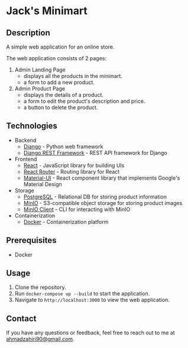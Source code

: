 # Jack's Minimart

## Description

A simple web application for an online store.

The web application consists of 2 pages:

1. Admin Landing Page
   - displays all the products in the minimart.
   - a form to add a new product.
2. Admin Product Page
    - displays the details of a product.
    - a form to edit the product's description and price.
    - a button to delete the product.

## Technologies

- Backend
  - [Django](https://www.djangoproject.com/) - Python web framework
  - [Django REST Framework](https://www.django-rest-framework.org/) - REST API framework for Django
- Frontend
  - [React](https://reactjs.org/) - JavaScript library for building UIs
  - [React Router](https://reactrouter.com/) - Routing library for React
  - [Material-UI](https://material-ui.com/) - React component library that implements Google's Material Design
- Storage
  - [PostgreSQL](https://www.postgresql.org/) - Relational DB for storing product information
  - [MinIO](https://min.io/)  - S3-compatible object storage for storing product images
  - [MinIO Client](https://docs.min.io/docs/minio-client-quickstart-guide.html) - CLI for interacting with MinIO
- Containerization
  - [Docker](https://www.docker.com/) - Containerization platform


## Prerequisites

- Docker

## Usage

1. Clone the repository.
2. Run `docker-compose up --build` to start the application.
3. Navigate to `http://localhost:3000` to view the web application.

## Contact

If you have any questions or feedback, feel free to reach out to me at ahmadzahiri90@gmail.com.
